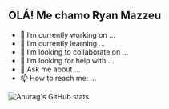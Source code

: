 ## OLÁ! Me chamo Ryan Mazzeu

- 🔭 I’m currently working on ...
- 🌱 I’m currently learning ...
- 👯 I’m looking to collaborate on ...
- 🤔 I’m looking for help with ...
- 💬 Ask me about ...
- 📫 How to reach me: ...


![Anurag's GitHub stats](https://github-readme-stats.vercel.app/api?username=RyanMazzeu&show_icons=true&theme=dracula)

